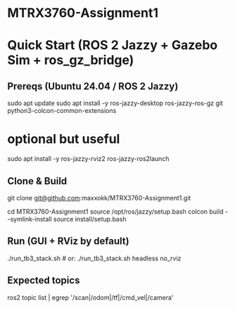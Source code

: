 # MTRX3760-Assignment1
 
# Quick Start (ROS 2 Jazzy + Gazebo Sim + ros_gz_bridge)

## Prereqs (Ubuntu 24.04 / ROS 2 Jazzy)
sudo apt update
sudo apt install -y ros-jazzy-desktop ros-jazzy-ros-gz git python3-colcon-common-extensions

# optional but useful
sudo apt install -y ros-jazzy-rviz2 ros-jazzy-ros2launch

## Clone & Build
git clone git@github.com:maxxokk/MTRX3760-Assignment1.git

cd MTRX3760-Assignment1 
source /opt/ros/jazzy/setup.bash
colcon build --symlink-install
source install/setup.bash

## Run (GUI + RViz by default)
./run_tb3_stack.sh              # or: ./run_tb3_stack.sh headless no_rviz

## Expected topics
ros2 topic list | egrep '/scan|/odom|/tf|/cmd_vel|/camera'
